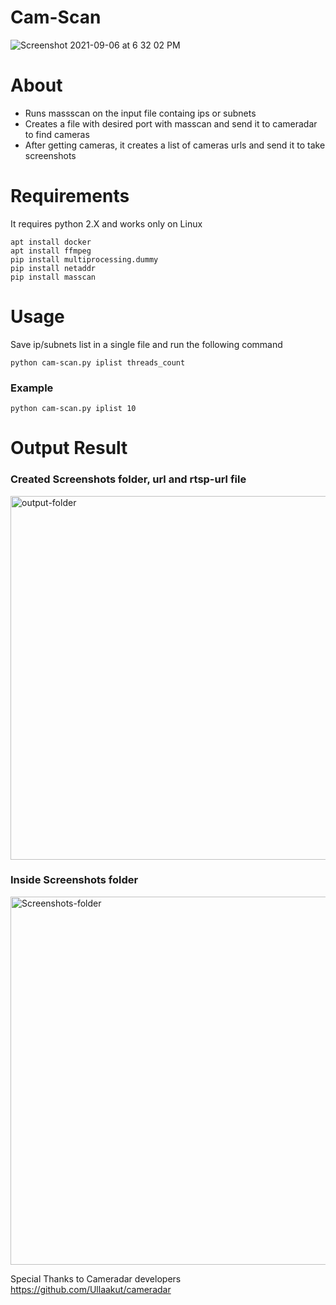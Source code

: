 # Cam-Scan

![Screenshot 2021-09-06 at 6 32 02 PM](https://user-images.githubusercontent.com/90141144/132223293-8bfa5633-8672-41db-a302-03e7384ad963.png)





# About
* Runs massscan on the input file containg ips or subnets
* Creates a file with desired port with masscan and send it to cameradar to find cameras
* After getting cameras, it creates a list of cameras urls and send it to take screenshots
 

# Requirements

It requires python 2.X and works only on Linux
```
apt install docker
apt install ffmpeg
pip install multiprocessing.dummy
pip install netaddr
pip install masscan

```
# Usage

Save ip/subnets list in a single file and run the following command

```python cam-scan.py iplist threads_count```

### Example
```python cam-scan.py iplist 10```

# Output Result
### Created Screenshots folder, url and rtsp-url file

<img width="582" alt="output-folder" src="https://user-images.githubusercontent.com/90141144/132224303-131fc655-4920-48df-8655-e3517bce9a9a.png">


### Inside Screenshots folder

<img width="589" alt="Screenshots-folder" src="https://user-images.githubusercontent.com/90141144/132225299-33e5ad33-f38a-4670-ab22-d9da45040e01.png">




Special Thanks to Cameradar developers https://github.com/Ullaakut/cameradar


